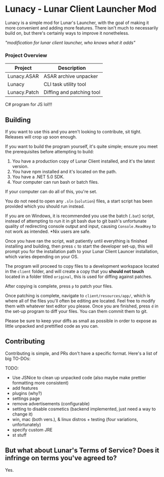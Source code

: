 # Lunacy - Lunar Client Launcher Mod
Lunacy is a simple mod for Lunar's Launcher, with the goal of making it more convenient and adding more features.
There isn't much to necessarily build on, but there's certainly ways to improve it nonetheless.

*"modification for lunar client launcher, who knows what it adds"*

### Project Overview
| Project | Description |
|---------|-------------|
| Lunacy.ASAR | ASAR archive unpacker |
| Lunacy | CLI task utility tool |
| Lunacy.Patch | Diffing and patching tool |


C# program for JS lol!!!

## Building
If you want to use this and you aren't looking to contribute, sit tight. Releases will crop up soon enough.

If you want to build the program yourself, it's quite simple; ensure you meet the prerequisites before attempting to build:
1. You have a production copy of Lunar Client installed, and it's the latest version.
2. You have npm installed and it's located on the path.
3. You have a .NET 5.0 SDK.
4. Your computer can run bash or batch files.

If your computer can do all of this, you're set.

You do not need to open any `.sln` (`solution`) files, a start script has been provided which you should run instead.

If you are on Windows, it is recommended you use the batch (`.bat`) script, instead of attempting to run it in git bash due to git bash's unfortunate quality of redirecting console output and input, causing `Console.ReadKey` to not work as intended.
\*Nix users are safe.

Once you have ran the script, wait patiently until everything is finished installing and building, then press `c` to start the developer set-up, this will prompt you for the installation path to your Lunar Client Launcer installation, which varies depending on your OS.

The program will proceed to copy files to a development workspace located in the `client` folder, and will create a copy that you **should not touch** located in a folder titled `original`, this is used for diffing against patches.

After copying is complete, press `p` to patch your files.

Once patching is complete, navigate to `client/resources/app/`, which is where all of the files you'll often be editing are located. Feel free to modify them with whatever text editor you please. Once you are finished, press `d` in the set-up program to diff your files. You can them commit them to git.

Please be sure to keep your diffs as small as possible in order to expose as little unpacked and prettified code as you can.

## Contributing
Contributing is simple, and PRs don't have a specific format.
Here's a list of big TO-DOs:

TODO: 
* Use JSNice to clean up unpacked code (also maybe make prettier formatting more consistent)
* add features
* plugins (why?)
* settings page
* remove advertisements (configurable)
* setting to disable cosmetics (backend implemented, just need a way to change it)
* win, mac (both vers.), & linux distros + testing (four variations, unfortunately)
* specify custom JRE
* st stuff

## But what about Lunar's Terms of Service? Does it infringe on terms you've agreed to?
Yes.
